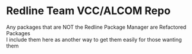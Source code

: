 # Redline Team VCC/ALCOM Repo  
Any packages that are NOT the Redline Package Manager are Refactored Packages  
I include them here as another way to get them easily for those wanting them  
